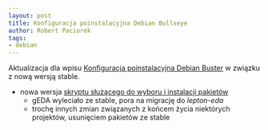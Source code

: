 ```yaml
---
layout: post
title: Konfiguracja poinstalacyjna Debian Bullseye
author: Robert Paciorek
tags:
- debian
---
```


Aktualizacja dla wpisu [Konfiguracja poinstalacyjna Debian Buster](/2020/07/01/buster-post-install.html) w związku z nową wersją stable.

* nowa wersja [skryptu służącego do wyboru i instalacji pakietów](/files/bullseye-post-install.sh)
	* gEDA wyleciało ze stable, pora na migrację do *lepton-eda*
	* trochę innych zmian związanych z końcem życia niektórych projektów, usunięciem pakietów ze stable
